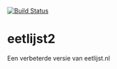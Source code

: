 [![Build Status](https://mauroeijsenring.visualstudio.com/eetlijst2/_apis/build/status/Mautjee.eetlijst2?branchName=master)](https://mauroeijsenring.visualstudio.com/eetlijst2/_build/latest?definitionId=1&branchName=master)


# eetlijst2
Een verbeterde versie van eetlijst.nl
